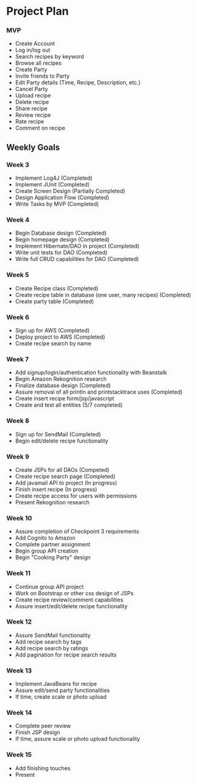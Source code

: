 # Project Plan

### MVP
+ Create Account
+ Log in/log out
+ Search recipes by keyword
+ Browse all recipes
+ Create Party
+ Invite friends to Party
+ Edit Party details (Time, Recipe, Description, etc.)
+ Cancel Party
+ Upload recipe
+ Delete recipe
+ Share recipe
+ Review recipe
+ Rate recipe
+ Comment on recipe



## Weekly Goals
### Week 3
+ Implement Log4J (Completed)
+ Implement JUnit (Completed)
+ Create Screen Design (Partially Completed)
+ Design Application Flow (Completed)
+ Write Tasks by MVP (Completed)

### Week 4
+ Begin Database design (Completed)
+ Begin homepage design (Completed)
+ Implement Hibernate/DAO in project (Completed)
+ Write unit tests for DAO (Completed)
+ Write full CRUD capabilities for DAO (Completed)

### Week 5
+ Create Recipe class (Completed)
+ Create recipe table in database (one user, many recipes) (Completed)
+ Create party table (Completed)

### Week 6
+ Sign up for AWS (Completed)
+ Deploy project to AWS (Completed)
+ Create recipe search by name

### Week 7
+ Add signup/login/authentication functionality with Beanstalk
+ Begin Amazon Rekognition research
+ Finalize database design (Completed)
+ Assure removal of all println and printstacktrace uses (Completed)
+ Create insert recipe form/jsp/javascript
+ Create and test all entities (5/7 completed)

### Week 8
+ Sign up for SendMail (Completed)
+ Begin edit/delete recipe functionality 

### Week 9
+ Create JSPs for all DAOs (Competed)
+ Create recipe search page (Completed)
+ Add javamail API to project (In progress)
+ Finish insert recipe (In progress)
+ Create recipe access for users with permissions
+ Present Rekognition research

### Week 10
+ Assure completion of Checkpoint 3 requirements
+ Add Cognito to Amazon
+ Complete partner assignment
+ Begin group API creation
+ Begin "Cooking Party" design

### Week 11
+ Continue group API project
+ Work on Bootstrap or other css design of JSPs
+ Create recipe review/comment capabilities 
+ Assure insert/edit/delete recipe functionality

### Week 12
+ Assure SendMail functionality
+ Add recipe search by tags
+ Add recipe search by ratings
+ Add pagination for recipe search results

### Week 13
+ Implement JavaBeans for recipe
+ Assure edit/send party functionalities 
+ If time, create scale or photo upload

### Week 14
+ Complete peer review
+ Finish JSP design
+ If time, assure scale or photo upload functionality

### Week 15
+ Add finishing touches 
+ Present